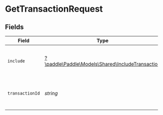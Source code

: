 # GetTransactionRequest


## Fields

| Field                                                                                         | Type                                                                                          | Required                                                                                      | Description                                                                                   | Example                                                                                       |
| --------------------------------------------------------------------------------------------- | --------------------------------------------------------------------------------------------- | --------------------------------------------------------------------------------------------- | --------------------------------------------------------------------------------------------- | --------------------------------------------------------------------------------------------- |
| `include`                                                                                     | [?\paddle\Paddle\Models\Shared\IncludeTransaction](../../Models/Shared/IncludeTransaction.md) | :heavy_minus_sign:                                                                            | Include related entities in the response.                                                     |                                                                                               |
| `transactionId`                                                                               | *string*                                                                                      | :heavy_check_mark:                                                                            | Paddle ID of the transaction entity to work with.                                             | txn_01gw225vv6tjbb5gnt062a3k5v                                                                |